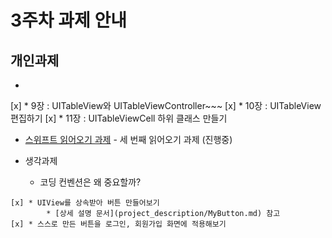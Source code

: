# 3주차 과제 안내

## 개인과제

* ~~~교재 9~11장 문제 해결해보기~~~
[x]	* 9장 : UITableView와 UITableViewController~~~
[x]	* 10장 : UITableView 편집하기
[x]	* 11장 : UITableViewCell 하위 클래스 만들기

* [스위프트 읽어오기 과제](reading/ios_reading_assignment_swift_3.pdf) - 세 번째 읽어오기 과제 (진행중) 

* 생각과제
	* 코딩 컨벤션은 왜 중요할까?

~~~* 프로젝트 과제~~~
[x]	* UIView를 상속받아 버튼 만들어보기
		* [상세 설명 문서](project_description/MyButton.md) 참고
[x] * 스스로 만든 버튼을 로그인, 회원가입 화면에 적용해보기
